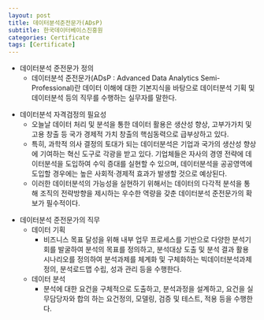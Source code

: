 ```yaml
---
layout: post
title: 데이터분석준전문가(ADsP)
subtitle: 한국데이터베이스진흥원
categories: Certificate
tags: [Certificate]
---
```


* 데이터분석 준전문가 정의
  * 데이터분석 준전문가(ADsP : Advanced Data Analytics Semi-Professional)란 데이터 이해에 대한 기본지식을 바탕으로 데이터분석 기획 및 데이터분석 등의 직무를 수행하는 실무자를 말한다.
  <p>
* 데이터분석 자격검정의 필요성
  * 오늘날 데이터 처리 및 분석을 통한 데이터 활용은 생산성 향상, 고부가가치 및 고용 창출 등 국가 경제적 가치 창출의 핵심동력으로 급부상하고 있다.
  * 특히, 과학적 의사 결정의 토대가 되는 데이터분석은 기업과 국가의 생산성 향상에 기여하는 혁신 도구로 각광을 받고 있다. 기업체들은 자사의 경영 전략에 데이터분석을 도입하여 수익 증대를 실현할 수 있으며, 데이터분석을 공공영역에 도입할 경우에는 높은 사회적‧경제적 효과가 발생할 것으로 예상된다.
  * 이러한 데이터분석의 가능성을 실현하기 위해서는 데이터의 다각적 분석을 통해 조직의 전략방향을 제시하는 우수한 역량을 갖춘 데이터분석 준전문가의 확보가 필수적이다.
  <p>
* 데이터분석 준전문가의 직무
  * 데이터 기획
    * 비즈니스 목표 달성을 위해 내부 업무 프로세스를 기반으로 다양한 분석기회를 발굴하여 분석의 목표를 정의하고, 분석대상 도출 및 분석 결과 활용 시나리오를 정의하여 분석과제를 체계화 및 구체화하는 빅데이터분석과제 정의, 분석로드맵 수립, 성과 관리 등을 수행한다.
  * 데이터 분석 
    * 분석에 대한 요건을 구체적으로 도출하고, 분석과정을 설계하고, 요건을 실무담당자와 합의 하는 요건정의, 모델링, 검증 및 테스트, 적용 등을 수행한다.
  